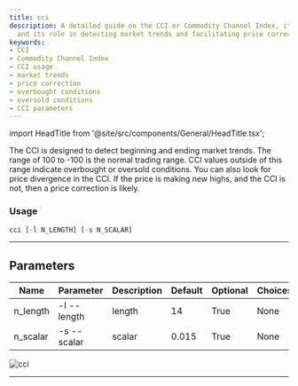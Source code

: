 ```yaml
---
title: cci
description: A detailed guide on the CCI or Commodity Channel Index, its usage, parameters
  and its role in detecting market trends and facilitating price correction.
keywords:
- CCI
- Commodity Channel Index
- CCI usage
- market trends
- price correction
- overbought conditions
- oversold conditions
- CCI parameters
---
```


import HeadTitle from '@site/src/components/General/HeadTitle.tsx';

<HeadTitle title="forex /ta/cci - Reference | OpenBB Terminal Docs" />

The CCI is designed to detect beginning and ending market trends. The range of 100 to -100 is the normal trading range. CCI values outside of this range indicate overbought or oversold conditions. You can also look for price divergence in the CCI. If the price is making new highs, and the CCI is not, then a price correction is likely.

### Usage

```python wordwrap
cci [-l N_LENGTH] [-s N_SCALAR]
```

---

## Parameters

| Name | Parameter | Description | Default | Optional | Choices |
| ---- | --------- | ----------- | ------- | -------- | ------- |
| n_length | -l  --length | length | 14 | True | None |
| n_scalar | -s  --scalar | scalar | 0.015 | True | None |

![cci](https://user-images.githubusercontent.com/46355364/154310079-808803ca-26dd-4d45-8a02-17e51230bf2d.png)

---
